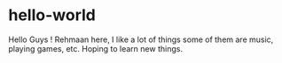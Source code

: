 # hello-world

 Hello Guys !
  Rehmaan here, I like a lot of things some of them are music, playing games, etc.
  Hoping to learn new things.
